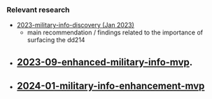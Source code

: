 ### Relevant research 

- [2023-military-info-discovery (Jan 2023)](https://github.com/department-of-veterans-affairs/va.gov-team/tree/master/products/identity-personalization/profile/military-information/discovery-and-research/2023-military-info-discovery)
     - main recommendation / findings related to the importance of surfacing the dd214 
- [2023-09-enhanced-military-info-mvp](https://github.com/department-of-veterans-affairs/va.gov-team/tree/master/products/identity-personalization/profile/military-information/discovery-and-research/2023-09-enhanced-military-info-mvp).
     - 
- [2024-01-military-info-enhancement-mvp](https://github.com/department-of-veterans-affairs/va.gov-team/tree/master/products/identity-personalization/profile/Research/2024-01-military-info-enhancement-mvp)
     - 

